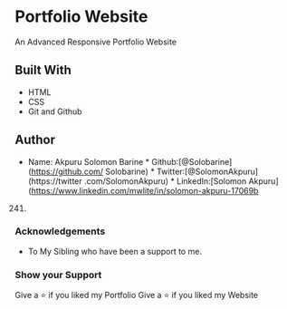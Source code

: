 # Portfolio Website
An Advanced Responsive Portfolio Website
## Built With
* HTML
* CSS
* Git and Github

## Author
* Name: Akpuru Solomon Barine             * Github:[@Solobarine](https://github.com/
Solobarine)                               * Twitter:[@SolomonAkpuru](https://twitter
.com/SolomonAkpuru)                       * LinkedIn:[Solomon Akpuru](https://www.linkedin.com/mwlite/in/solomon-akpuru-17069b
241)
### Acknowledgements
* To My Sibling who have been a support to me.
### Show your Support
Give a ⭐️ if you liked my Portfolio
Give a ⭐️ if you liked my Website
